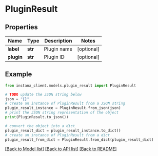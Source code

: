 # PluginResult


## Properties

Name | Type | Description | Notes
------------ | ------------- | ------------- | -------------
**label** | **str** | Plugin name | [optional] 
**plugin** | **str** | Plugin ID | [optional] 

## Example

```python
from instana_client.models.plugin_result import PluginResult

# TODO update the JSON string below
json = "{}"
# create an instance of PluginResult from a JSON string
plugin_result_instance = PluginResult.from_json(json)
# print the JSON string representation of the object
print(PluginResult.to_json())

# convert the object into a dict
plugin_result_dict = plugin_result_instance.to_dict()
# create an instance of PluginResult from a dict
plugin_result_from_dict = PluginResult.from_dict(plugin_result_dict)
```
[[Back to Model list]](../README.md#documentation-for-models) [[Back to API list]](../README.md#documentation-for-api-endpoints) [[Back to README]](../README.md)


